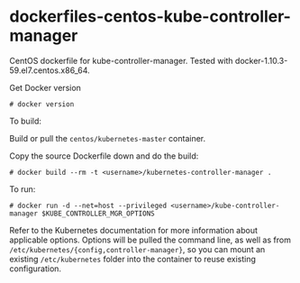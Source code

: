 dockerfiles-centos-kube-controller-manager
==========================================

CentOS dockerfile for kube-controller-manager.  Tested with docker-1.10.3-59.el7.centos.x86_64.

Get Docker version
```
# docker version
```

To build:

Build or pull the `centos/kubernetes-master` container.

Copy the source Dockerfile down and do the build:
```
# docker build --rm -t <username>/kubernetes-controller-manager .
```

To run:

```
# docker run -d --net=host --privileged <username>/kube-controller-manager $KUBE_CONTROLLER_MGR_OPTIONS
```

Refer to the Kubernetes documentation for more information about applicable options.
Options will be pulled the command line, as well as from `/etc/kubernetes/{config,controller-manager}`,
so you can mount an existing `/etc/kubernetes` folder into the container to reuse existing
configuration.

